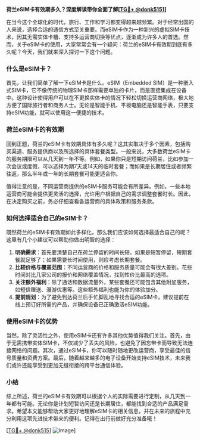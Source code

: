 **荷兰eSIM卡有效期多久？深度解读带你全面了解[[TG💪+ @donk5151](https://t.me/s/donk5151)]**

在当今这个全球化的时代，旅行、工作和学习都变得越来越频繁。对于经常出国的人来说，选择合适的通信方式至关重要。而eSIM卡作为一种新兴的虚拟SIM卡技术，因其无需实体卡槽、支持多运营商切换等优点，逐渐成为许多人的首选。然而，关于eSIM卡的使用，大家常常会有一个疑问：荷兰的eSIM卡有效期到底有多久呢？今天，我们就来深入探讨一下这个问题。

### 什么是eSIM卡？

首先，让我们简单了解一下eSIM卡是什么。eSIM（Embedded SIM）是一种嵌入式SIM卡，它不像传统的物理SIM卡那样需要单独的卡片，而是直接集成在设备中。这种设计使得用户可以在不更换实体卡的情况下轻松切换运营商网络，极大地方便了国际旅行者和商务人士。无论是智能手机、平板电脑还是智能手表，只要支持eSIM功能，就可以使用这一便捷的技术。

### 荷兰eSIM卡的有效期

回到正题，荷兰的eSIM卡有效期具体有多久呢？这其实取决于多个因素，包括购买渠道、服务提供商以及所选择的具体套餐类型。一般来说，大多数荷兰eSIM卡的服务期限可以从几天到一年不等。例如，如果你只是短期访问荷兰，比如参加一次会议或度假，可以选择为期7天或14天的临时套餐；而如果是长期居住或者频繁往返，那么半年或一年的长期套餐可能更适合你。

值得注意的是，不同运营商提供的eSIM卡服务可能会有所差异。例如，一些本地运营商可能会提供更灵活的选择，允许用户根据自己的需求调整套餐时长。因此，在决定购买之前，务必仔细查看各运营商的具体政策和服务条款。

### 如何选择适合自己的eSIM卡？

既然荷兰的eSIM卡有效期如此多样化，那么我们应该如何选择最适合自己的呢？这里有几个小建议可以帮助你做出明智的选择：

1. **明确需求**：首先要清楚自己在荷兰停留的时间长短。如果是短暂停留，短期套餐就足够了；如果需要长时间使用，则应考虑长期套餐。
2. **比较价格与覆盖范围**：不同运营商的价格和服务质量可能会有很大差别。花些时间对比几家公司的报价和网络覆盖情况，找到性价比最高的选项。
3. **关注额外福利**：除了通话和数据流量外，某些套餐还可能包含其他附加服务，如短信赠送、漫游优惠等。这些额外福利也能为你的体验加分。
4. **提前规划**：为了避免到达荷兰后手忙脚乱地寻找合适的eSIM卡，建议提前在线上预订好所需的产品，并确保设备已正确激活eSIM功能。

### 使用eSIM卡的优势

当然，除了灵活性之外，使用eSIM卡还有许多其他优势值得我们关注。首先，由于无需携带实体SIM卡，不仅减少了丢失的风险，也避免了因忘带卡而导致无法连接网络的问题。其次，通过eSIM卡，你可以随时随地更改运营商，享受最佳的信号质量和资费方案。最后，随着越来越多的电子设备开始支持eSIM技术，未来我们或许还能享受到更加无缝衔接的跨平台通信体验。

### 小结

综上所述，荷兰的eSIM卡有效期可以根据个人的实际需要进行定制，从几天到一年都有可能。无论你是计划短暂访问还是长期居住，都能找到合适的产品满足需求。希望本文能够帮助大家更好地理解eSIM卡的相关信息，并在未来的旅程中充分利用这项先进技术带来的便利。记得在出行前做好充分准备哦！

[[TG💪+ @donk5151](https://t.me/s/donk5151) ![Image](https://i.postimg.cc/rwNCRYN7/Snipaste-2025-04-30-17-27-05.png)]